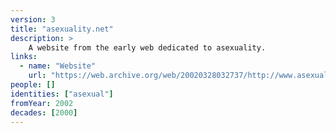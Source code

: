 ```yaml
---
version: 3
title: "asexuality.net"
description: >
    A website from the early web dedicated to asexuality.
links:
  - name: "Website"
    url: "https://web.archive.org/web/20020328032737/http://www.asexuality.net/main.htm"
people: []
identities: ["asexual"]
fromYear: 2002
decades: [2000]
---
```

